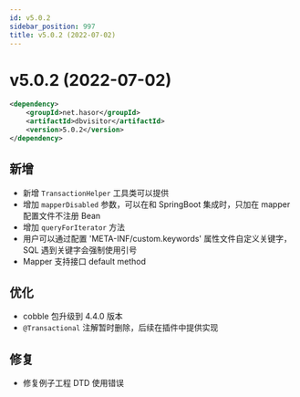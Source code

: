 ```yaml
---
id: v5.0.2
sidebar_position: 997
title: v5.0.2 (2022-07-02)
---
```


# v5.0.2 (2022-07-02)

```xml
<dependency>
    <groupId>net.hasor</groupId>
    <artifactId>dbvisitor</artifactId>
    <version>5.0.2</version>
</dependency>
```

## 新增
- 新增 `TransactionHelper` 工具类可以提供
- 增加 `mapperDisabled` 参数，可以在和 SpringBoot 集成时，只加在 mapper 配置文件不注册 Bean
- 增加 `queryForIterator` 方法
- 用户可以通过配置 'META-INF/custom.keywords' 属性文件自定义关键字，SQL 遇到关键字会强制使用引号
- Mapper 支持接口 default method

## 优化
- cobble 包升级到 4.4.0 版本
- `@Transactional` 注解暂时删除，后续在插件中提供实现

## 修复
- 修复例子工程 DTD 使用错误

